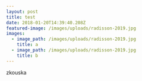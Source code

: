 ```yaml
---
layout: post
title: test
date: 2018-01-20T14:39:40.208Z
featured-image: /images/uploads/radisson-2019.jpg
images:
  - image_path: /images/uploads/radisson-2019.jpg
    title: a
  - image_path: /images/uploads/radisson-2019.jpg
    title: b
---
```

zkouska

